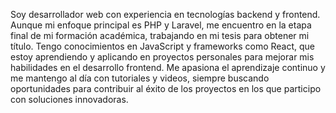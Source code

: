 Soy desarrollador web con experiencia en tecnologías backend y frontend. Aunque mi enfoque principal es PHP y Laravel, me encuentro en la etapa final de mi formación académica, trabajando en mi tesis para obtener mi título. Tengo conocimientos en JavaScript y frameworks como React, que estoy aprendiendo y aplicando en proyectos personales para mejorar mis habilidades en el desarrollo frontend. Me apasiona el aprendizaje continuo y me mantengo al día con tutoriales y videos, siempre buscando oportunidades para contribuir al éxito de los proyectos en los que participo con soluciones innovadoras.
